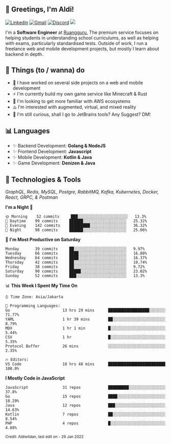 <!-- Greetings -->
## 👋 Greetings, I'm Aldi!

<!-- Social Media -->
[![Linkedin](https://img.shields.io/badge/-aldiwildan-blue?style=flat&logo=Linkedin&logoColor=white)](https://www.linkedin.com/in/aldiwildan/)
[![Gmail](https://img.shields.io/badge/-aldiwild77@gmail.com-c14438?style=flat&logo=Gmail&logoColor=white)](mailto:aldiwild77@gmail.com)
[![Discord](https://img.shields.io/badge/-Chroma-5663F7?style=flat&logo=Discord&logoColor=white)](https://discord.gg/BUxraQ8)
![](https://komarev.com/ghpvc/?username=aldiwildan77&label=Visitor&color=2bbc8a)

<!-- Introduction -->
I'm a **Software Engineer** at [Ruangguru](https://ruangguru.com), The premium service focuses on helping students in understanding school curriculums, as well as helping with exams, particularly standardised tests. Outside of work, I run a freelance web and mobile development projects, but mostly I learn about backend in depth.

## 📃 Things (to / wanna) do
- 🐝 I have worked on several side projects on a web and mobile development
- ⚡ I'm currently build my own game service like Minecraft & Rust
- 🌱 I'm looking to get more familiar with AWS ecosystems
- ♨️ I'm interested with augmented, virtual, and mixed reality
- 🤔 I'm still curious, shall I go to JetBrains tools? Any Suggest? DM!

## 📊 Languages
- ✨ Backend Development: **Golang & NodeJS**
- ✨ Frontend Development: **Javascript**
- ✨ Mobile Development: **Kotlin & Java**
- ✨ Game Development: **Denizen & Java**

## 🔧 Technologies & Tools
*GraphQL, Redis, MySQL, Postgre, RabbitMQ, Kafka, Kubernetes, Docker, React, GRPC, & Postman*

<!--START_SECTION:waka-->
**I'm a Night 🦉** 

```text
🌞 Morning    52 commits     ███░░░░░░░░░░░░░░░░░░░░░░   13.3% 
🌆 Daytime    99 commits     ██████░░░░░░░░░░░░░░░░░░░   25.32% 
🌃 Evening    142 commits    █████████░░░░░░░░░░░░░░░░   36.32% 
🌙 Night      98 commits     ██████░░░░░░░░░░░░░░░░░░░   25.06%

```
📅 **I'm Most Productive on Saturday** 

```text
Monday       39 commits     ██░░░░░░░░░░░░░░░░░░░░░░░   9.97% 
Tuesday      66 commits     ████░░░░░░░░░░░░░░░░░░░░░   16.88% 
Wednesday    64 commits     ████░░░░░░░░░░░░░░░░░░░░░   16.37% 
Thursday     42 commits     ██░░░░░░░░░░░░░░░░░░░░░░░   10.74% 
Friday       38 commits     ██░░░░░░░░░░░░░░░░░░░░░░░   9.72% 
Saturday     90 commits     █████░░░░░░░░░░░░░░░░░░░░   23.02% 
Sunday       52 commits     ███░░░░░░░░░░░░░░░░░░░░░░   13.3%

```


📊 **This Week I Spent My Time On** 

```text
⌚︎ Time Zone: Asia/Jakarta

💬 Programming Languages: 
Go                       13 hrs 29 mins      ██████████████████░░░░░░░   71.77% 
YAML                     1 hr 39 mins        ██░░░░░░░░░░░░░░░░░░░░░░░   8.79% 
MDX                      1 hr 1 min          █░░░░░░░░░░░░░░░░░░░░░░░░   5.44% 
CSV                      1 hr                █░░░░░░░░░░░░░░░░░░░░░░░░   5.35% 
Protocol Buffer          26 mins             ░░░░░░░░░░░░░░░░░░░░░░░░░   2.35%

🔥 Editors: 
VS Code                  18 hrs 48 mins      █████████████████████████   100.0%

```

**I Mostly Code in JavaScript** 

```text
JavaScript               31 repos            █████████░░░░░░░░░░░░░░░░   37.8% 
Go                       15 repos            ████░░░░░░░░░░░░░░░░░░░░░   18.29% 
Java                     12 repos            ███░░░░░░░░░░░░░░░░░░░░░░   14.63% 
Kotlin                   7 repos             ██░░░░░░░░░░░░░░░░░░░░░░░   8.54% 
PHP                      4 repos             █░░░░░░░░░░░░░░░░░░░░░░░░   4.88%

```



<!--END_SECTION:waka-->

<sub>Credit: Aldiwildan, last edit on - 29 Jan 2022</sub>
